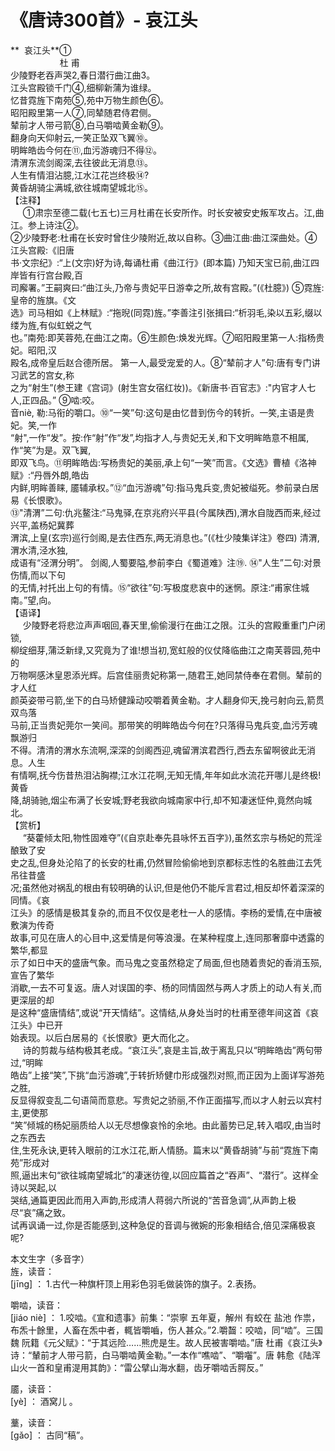 # 《唐诗300首》- 哀江头

**  哀江头**①  
                    杜 甫  
少陵野老吞声哭2,春日潜行曲江曲3。  
江头宫殿锁千门④,细柳新蒲为谁绿。  
忆昔霓旌下南苑⑤,苑中万物生颜色⑥。  
昭阳殿里第一人⑦,同辇随君侍君侧。  
辇前才人带弓箭⑧,白马嚼啮黄金勒⑨。  
翻身向天仰射云,一笑正坠双飞翼⑩。  
明眸皓齿今何在⑪,血污游魂归不得⑫。  
清渭东流剑阁深,去往彼此无消息⑬。  
人生有情泪沾臆,江水江花岂终极⑭?  
黄昏胡骑尘满城,欲往城南望城北⑮。  
【注释】  
     ①肃宗至德二载(七五七)三月杜甫在长安所作。时长安被安史叛军攻占。江,曲江。参上诗注②。  
②少陵野老:杜甫在长安时曾住少陵附近,故以自称。③曲江曲:曲江深曲处。④江头宫殿:《旧唐  
书·文宗纪》:“上(文宗)好为诗,每诵杜甫《曲江行》(即本篇) 乃知天宝已前,曲江四岸皆有行宫台殿,百  
司廨署。”王嗣爽曰:“曲江头,乃帝与贵妃平日游幸之所,故有宫殿。”(《杜臆》) ⑤霓旌:皇帝的旌旗。《文  
选》司马相如《上林赋》:“拖晲(同霓)旌。”李善注引张揖曰:“析羽毛,染以五彩,缀以缕为旌,有似虹蜕之气  
也。”南苑:即芙蓉苑,在曲江之南。⑥生颜色:焕发光辉。⑦昭阳殿里第一人:指杨贵妃。昭阳,汉  
殿名,成帝皇后赵合德所居。 第一人,最受宠爱的人。⑧“辇前才人”句:唐有专门讲习武艺的宫女,称  
之为“射生”(参王建《宫词》(射生宫女宿红妆))。《新唐书·百官志》:"内官才人七人,正四品。” ⑨啮:咬。  
音niè, 勒:马衔的嚼口。⑩“一笑”句:这句是由忆昔到伤今的转折。一笑,主语是贵妃。笑,一作  
“射",一作“发”。按:作“射”作“发”,均指才人,与贵妃无关,和下文明眸皓意不相属,作“笑”为是。双飞翼,  
即双飞鸟。⑪明眸皓齿:写杨贵妃的美丽,承上句“一笑”而言。《文选》曹植《洛神赋》:“丹唇外朗,皓齿  
内鲜,明眸善睐, 靥辅承权。”⑫“血污游魂”句:指马鬼兵变,贵妃被缢死。参前录白居易《长恨歌》。  
⑬"清渭”二句:仇兆鳌注:“马鬼驿,在京兆府兴平县(今属陕西),渭水自陇西而来,经过兴平,盖杨妃冀葬  
渭滨,上皇(玄宗)巡行剑阁,是去住西东,两无消息也。”(《杜少陵集详注》卷四) 清渭,渭水清,泾水独,  
成语有“泾渭分明”。 剑阁,人蜀要隘,参前李白《蜀道难》注⑲. ⑭"人生”二句:对景伤情,而以下句  
的无情,衬托出上句的有情。⑮“欲往”句:写极度悲哀中的迷惘。原注:“甫家住城南。”望,向。  
【语译】  
     少陵野老将悲泣声声咽回,春天里,偷偷漫行在曲江之限。江头的宫殿重重门户闭锁,  
柳绽细芽,蒲泛新绿,又究竟为了谁!想当初,宽虹般的仪仗降临曲江之南芙蓉园,苑中的  
万物啊感沐皇恩添光辉。后宫佳丽贵妃称第一,随君王,她同禁侍奉在君侧。辇前的才人红  
颜英姿带弓箭,坐下的白马矫健躁动咬嚼着黄金勒。才人翻身仰天,挽弓射向云,箭贯双鸟落  
马前,正当贵妃莞尔一笑间。那带笑的明眸皓齿今何在?只落得马鬼兵变,血污芳魂飘游归  
不得。清清的渭水东流啊,深深的剑阁西迎,魂留渭滨君西行,西去东留啊彼此无消息。人生  
有情啊,抚今伤昔热泪沾胸襟;江水江花啊,无知无情,年年如此水流花开哪儿是终极!黄昏  
降,胡骑驰,烟尘布满了长安城;野老我欲向城南家中行,却不知凄迷怔仲,竟然向城北。  
【赏析】  
     “葵藿倾太阳,物性固难夺”(《自京赴奉先县咏怀五百字》),虽然玄宗与杨妃的荒淫酿致了安  
史之乱,但身处沦陷了的长安的杜甫,仍然冒险偷偷地到京都标志性的名胜曲江去凭吊往昔盛  
况;虽然他对祸乱的根由有较明确的认识,但是他仍不能斥言君过,相反却怀着深深的同情。《哀  
江头》的感情是极其复杂的,而且不仅仅是老杜一人的感情。李杨的爱情,在中唐被敷演为传奇  
故事,可见在唐人的心目中,这爱情是何等浪漫。在某种程度上,连同那奢靡中透露的繁华,都显  
示了如日中天的盛唐气象。而马鬼之变虽然稳定了局面,但也随着贵妃的香消玉殒,宣告了繁华  
消歇,一去不可复返。唐人对误国的李、杨的同情固然与两人才质上的动人有关,而更深层的却  
是这种“盛唐情结”,或说“开天情结”。这情结,从身处当时的杜甫至德年间这首《哀江头》中已开  
始表现。以后白居易的《长恨歌》更大而化之。  
     诗的剪裁与结构极其老成。“哀江头”,哀是主旨,故于离乱只以“明眸皓齿”两句带过,“明眸  
皓齿”上接“笑”,下挑“血污游魂”,于转折矫健巾形成强烈对照,而正因为上面详写游苑之胜,  
反显得叙变乱二句语简而意悲。写贵妃之骄丽,不作正面描写,而以才人射云以宾村主,更使那  
“笑”倾城的杨妃丽质给人以无尽想像哀怜的余地。由此蓄势已足,转入唱叹,由当时之东西去  
住,生死永诀,更转入眼前的江水江花,断人情肠。篇末以“黄昏胡骑”与前“霓旌下南苑”形成对  
照,逼出末句“欲往城南望城北”的凄迷彷徨,以回应篇首之“吞声”、“潜行”。这样全诗以哭起,以  
哭结,通篇更因此而用入声韵,形成清人蒋弱六所说的“苦音急调”,从声韵上极尽“哀”痛之致。  
试再讽诵一过,你是否能感到,这种急促的音调与微婉的形象相结合,倍见深痛极哀呢?

本文生字（多音字）  
旌，读音：  
[jīng] ： 1.古代一种旗杆顶上用彩色羽毛做装饰的旗子。2.表扬。

嚼啮，读音：  
[jiáo niè] ： 1.咬啮。《宣和遗事》前集：“崇寧 五年夏，解州 有蛟在 盐池 作祟，布炁十餘里，人畜在炁中者，輒皆嚼嚙，伤人甚众。”2.嚼齧：咬啮，同“啮”。三国 魏 阮籍《元父赋》：“于其远险……熊虎是生。故人民被害嚼啮。”唐 杜甫《哀江头》诗：“輦前才人带弓箭，白马嚼啮黄金勒。”一本作“噍啮”、“嚼囓”。唐 韩愈《陆浑山火一首和皇甫湜用其韵》：“雷公擘山海水翻，齿牙嚼啮舌腭反。”

靥，读音：  
[yè] ： 酒窝儿 。

藳，读音：  
[gǎo] ： 古同“稿”。

